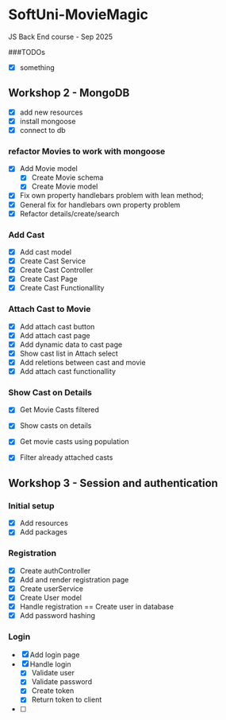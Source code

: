 # SoftUni-MovieMagic
JS Back End course - Sep 2025

###TODOs
- [x] something


## Workshop 2 - MongoDB

- [x] add new resources
- [x] install mongoose
- [x] connect to db

### refactor Movies to work with mongoose
- [x] Add Movie model
    - [x] Create Movie schema
    - [x] Create Movie model
- [x] Fix own property handlebars problem with lean method;
- [x] General fix for handlebars own property problem
- [x] Refactor details/create/search 

### Add Cast
- [x] Add cast model
- [x] Create Cast Service
- [x] Create Cast Controller
- [x] Create Cast Page
- [x] Create Cast Functionallity

### Attach Cast to Movie
- [x] Add attach cast button
- [x] Add attach cast page
- [x] Add dynamic data to cast page
- [x] Show cast list in Attach select
- [x] Add reletions between cast and movie
- [x] Add attach cast functionallity

### Show Cast on Details
- [x] Get Movie Casts filtered
- [x] Show casts on details
- [x] Get movie casts using population

- [x] Filter already attached casts

## Workshop 3 - Session and authentication

### Initial setup
- [x] Add resources
- [x] Add packages

### Registration
- [x] Create authController
- [x] Add and render registration page
- [x] Create userService
- [x] Create User model
- [x] Handle registration == Create user in database
- [x] Add password hashing

### Login
- [x] Add login page
- [x] Handle login
    - [x] Validate user
    - [x] Validate password
    - [x] Create token
    - [x] Return token to client
- [ ] 